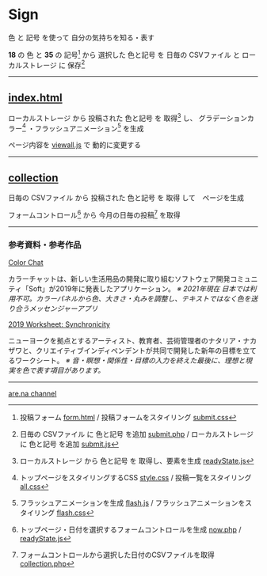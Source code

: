 # Sign
色 と 記号 を使って 自分の気持ちを知る・表す

**18** の 色 と **35** の 記号[^1] から 選択した
色と記号 を 日毎の CSVファイル と ローカルストレージ に 保存[^2]

[^1]: 投稿フォーム [form.html](form.html) / 投稿フォームをスタイリング [submit.css](css/submit.css)
[^2]: 日毎の CSVファイル に 色と記号 を追加  [submit.php](submit.php) / ローカルストレージ に 色と記号 を追加 [submit.js](js/submit.js)

---

## [index.html](index.html)
ローカルストレージ から 投稿された 色と記号 を 取得[^3] し、
グラデーションカラー[^4] ・フラッシュアニメーション[^5] を生成

ページ内容を [viewall.js](js/viewall.js) で 動的に変更する

[^3]: ローカルストレージ から 色と記号 を 取得し、要素を生成 [readyState.js](js/readyState.js)
[^4]: トップページをスタイリングするCSS [style.css](css/style.css) / 投稿一覧をスタイリング [all.css](css/all.css)
[^5]: フラッシュアニメーションを生成 [flash.js](js/flash.js) / フラッシュアニメーションをスタイリング [flash.css](css/flash.css)

---

## [collection](collection/index.php)
日毎の CSVファイル から 投稿された 色と記号 を 取得 して　ページを生成

フォームコントロール[^6] から 今月の日毎の投稿[^7] を取得

[^6]: トップページ・日付を選択するフォームコントロールを生成 [now.php](collection/now.php) / [readyState.js](collection/readyState.js)
[^7]: フォームコントロールから選択した日付のCSVファイルを取得 [collection.php](collection/collection.php)

***

### 参考資料・参考作品

[Color Chat](https://colorchat.soft.works/)

カラーチャットは、新しい生活用品の開発に取り組むソフトウェア開発コミュニティ「Soft」が2019年に発表したアプリケーション。
*※ 2021年現在 日本では利用不可。カラーパネルから色、大きさ・丸みを調整し、テキストではなく色を送り合うメッセンジャーアプリ*


[2019 Worksheet: Synchronicity](https://thecreativeindependent.com/essays/synchronicity-worksheet/)

ニューヨークを拠点とするアーティスト、教育者、芸術管理者のナタリア・ナカザワと、クリエイティブインディペンデントが共同で開発した新年の目標を立てるワークシート。
*※ 音・瞑想・関係性・目標の入力を終えた最後に、理想と現実を色で表す項目があります。*

---

[are.na channel](https://www.are.na/cc-group/sign-colors-and-symbols)


